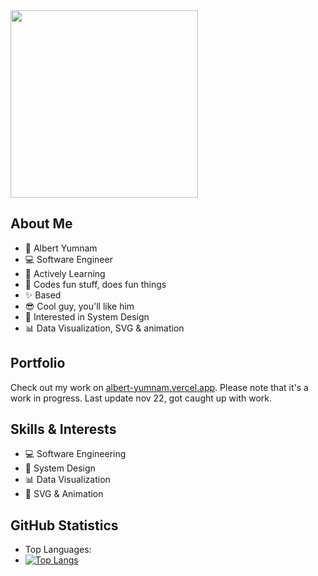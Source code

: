 <div id="header" align="left">
  <img src="https://media.giphy.com/media/wFCjddvAFptIID1YuM/giphy.gif" width="300"/>
</div>    
 
## About Me

- 🐸 Albert Yumnam
- 💻 Software Engineer
- 📖 Actively Learning
- 💖 Codes fun stuff, does fun things
- ✨ Based
- 😎 Cool guy, you'll like him
- 🤖 Interested in System Design
- 📊 Data Visualization, SVG & animation

## Portfolio

Check out my work on [albert-yumnam.vercel.app](https://albert-yumnam.vercel.app). Please note that it's a work in progress. Last update nov 22, got caught up with work.

## Skills & Interests

- 💻 Software Engineering
- 🤖 System Design
- 📊 Data Visualization
- 🎨 SVG & Animation

## GitHub Statistics

- Top Languages:
- [![Top Langs](https://github-readme-stats.vercel.app/api/top-langs/?username=Albx68&layout=compact)](https://github.com/anuraghazra/github-readme-stats)

